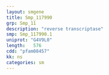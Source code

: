 ```yaml
---
layout: smgene
title: Smp_117990
grp: Smp_11
description: "reverse transcriptase"
smp: Smp_117990.1
uniprot: "G4V9L0"
length:   576
cdd: "pfam08457"
kk: ns
categories: sm
---
```

